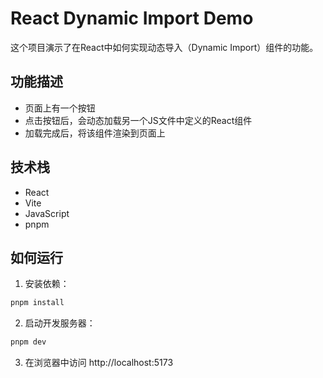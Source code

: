 # React Dynamic Import Demo

这个项目演示了在React中如何实现动态导入（Dynamic Import）组件的功能。

## 功能描述

- 页面上有一个按钮
- 点击按钮后，会动态加载另一个JS文件中定义的React组件
- 加载完成后，将该组件渲染到页面上

## 技术栈

- React
- Vite
- JavaScript
- pnpm

## 如何运行

1. 安装依赖：
```bash
pnpm install
```

2. 启动开发服务器：
```bash
pnpm dev
```

3. 在浏览器中访问 http://localhost:5173
